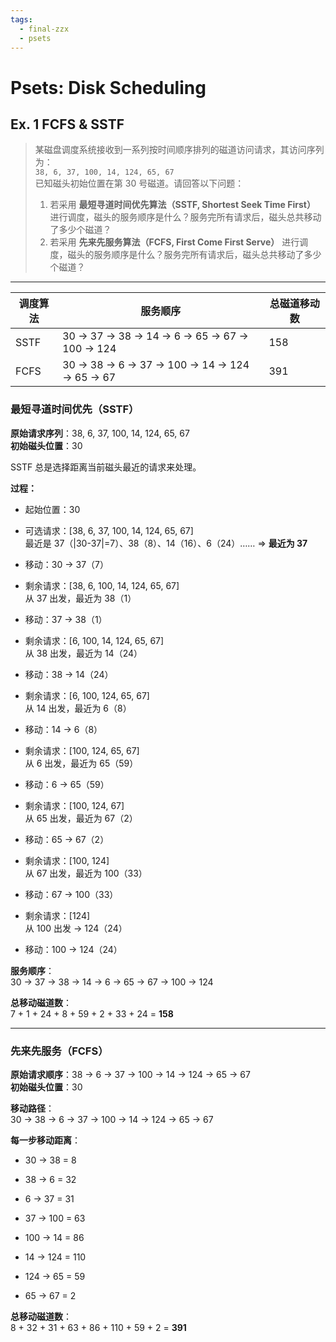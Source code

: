 ```yaml
---
tags:
  - final-zzx
  - psets
---
```


# Psets: Disk Scheduling

## Ex. 1 FCFS & SSTF

> 某磁盘调度系统接收到一系列按时间顺序排列的磁道访问请求，其访问序列为：  
> `38, 6, 37, 100, 14, 124, 65, 67`  
> 已知磁头初始位置在第 30 号磁道。请回答以下问题：
> 
> 1. 若采用 **最短寻道时间优先算法（SSTF, Shortest Seek Time First）** 进行调度，磁头的服务顺序是什么？服务完所有请求后，磁头总共移动了多少个磁道？
> 2. 若采用 **先来先服务算法（FCFS, First Come First Serve）** 进行调度，磁头的服务顺序是什么？服务完所有请求后，磁头总共移动了多少个磁道？

---

| 调度算法 | 服务顺序                                        | 总磁道移动数 |
| ---- | ------------------------------------------- | ------ |
| SSTF | 30 → 37 → 38 → 14 → 6 → 65 → 67 → 100 → 124 | 158    |
| FCFS | 30 → 38 → 6 → 37 → 100 → 14 → 124 → 65 → 67 | 391    |

### 最短寻道时间优先（SSTF）

**原始请求序列**：38, 6, 37, 100, 14, 124, 65, 67  
**初始磁头位置**：30

SSTF 总是选择距离当前磁头最近的请求来处理。

**过程：**

- 起始位置：30
    
- 可选请求：[38, 6, 37, 100, 14, 124, 65, 67]  
    最近是 37（|30-37|=7）、38（8）、14（16）、6（24）…… ⇒ **最近为 37**
    
- 移动：30 → 37（7）
    
- 剩余请求：[38, 6, 100, 14, 124, 65, 67]  
    从 37 出发，最近为 38（1）
    
- 移动：37 → 38（1）
    
- 剩余请求：[6, 100, 14, 124, 65, 67]  
    从 38 出发，最近为 14（24）
    
- 移动：38 → 14（24）
    
- 剩余请求：[6, 100, 124, 65, 67]  
    从 14 出发，最近为 6（8）
    
- 移动：14 → 6（8）
    
- 剩余请求：[100, 124, 65, 67]  
    从 6 出发，最近为 65（59）
    
- 移动：6 → 65（59）
    
- 剩余请求：[100, 124, 67]  
    从 65 出发，最近为 67（2）
    
- 移动：65 → 67（2）
    
- 剩余请求：[100, 124]  
    从 67 出发，最近为 100（33）
    
- 移动：67 → 100（33）
    
- 剩余请求：[124]  
    从 100 出发 → 124（24）
    
- 移动：100 → 124（24）
    

**服务顺序**：  
30 → 37 → 38 → 14 → 6 → 65 → 67 → 100 → 124

**总移动磁道数**：  
7 + 1 + 24 + 8 + 59 + 2 + 33 + 24 = **158**

---

### 先来先服务（FCFS）

**原始请求顺序**：38 → 6 → 37 → 100 → 14 → 124 → 65 → 67  
**初始磁头位置**：30

**移动路径**：  
30 → 38 → 6 → 37 → 100 → 14 → 124 → 65 → 67

**每一步移动距离**：

- 30 → 38 = 8
    
- 38 → 6 = 32
    
- 6 → 37 = 31
    
- 37 → 100 = 63
    
- 100 → 14 = 86
    
- 14 → 124 = 110
    
- 124 → 65 = 59
    
- 65 → 67 = 2
    

**总移动磁道数**：  
8 + 32 + 31 + 63 + 86 + 110 + 59 + 2 = **391**
